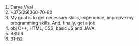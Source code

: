 1. Darya Vyal
2. +375(29)360-70-80
3. My goal is to get necessary skills, experience, improove my programming skills. And, finally, get a job.
4. obj C++, HTML, CSS, basic JS and JAVA.
7. BSUIR
8. B1-B2

